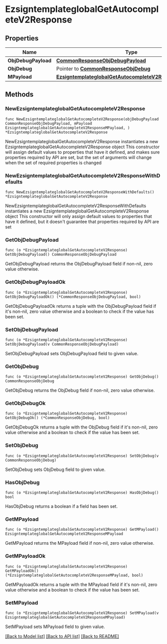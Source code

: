 # EzsigntemplateglobalGetAutocompleteV2Response

## Properties

Name | Type | Description | Notes
------------ | ------------- | ------------- | -------------
**ObjDebugPayload** | [**CommonResponseObjDebugPayload**](CommonResponseObjDebugPayload.md) |  | 
**ObjDebug** | Pointer to [**CommonResponseObjDebug**](CommonResponseObjDebug.md) |  | [optional] 
**MPayload** | [**EzsigntemplateglobalGetAutocompleteV2ResponseMPayload**](EzsigntemplateglobalGetAutocompleteV2ResponseMPayload.md) |  | 

## Methods

### NewEzsigntemplateglobalGetAutocompleteV2Response

`func NewEzsigntemplateglobalGetAutocompleteV2Response(objDebugPayload CommonResponseObjDebugPayload, mPayload EzsigntemplateglobalGetAutocompleteV2ResponseMPayload, ) *EzsigntemplateglobalGetAutocompleteV2Response`

NewEzsigntemplateglobalGetAutocompleteV2Response instantiates a new EzsigntemplateglobalGetAutocompleteV2Response object
This constructor will assign default values to properties that have it defined,
and makes sure properties required by API are set, but the set of arguments
will change when the set of required properties is changed

### NewEzsigntemplateglobalGetAutocompleteV2ResponseWithDefaults

`func NewEzsigntemplateglobalGetAutocompleteV2ResponseWithDefaults() *EzsigntemplateglobalGetAutocompleteV2Response`

NewEzsigntemplateglobalGetAutocompleteV2ResponseWithDefaults instantiates a new EzsigntemplateglobalGetAutocompleteV2Response object
This constructor will only assign default values to properties that have it defined,
but it doesn't guarantee that properties required by API are set

### GetObjDebugPayload

`func (o *EzsigntemplateglobalGetAutocompleteV2Response) GetObjDebugPayload() CommonResponseObjDebugPayload`

GetObjDebugPayload returns the ObjDebugPayload field if non-nil, zero value otherwise.

### GetObjDebugPayloadOk

`func (o *EzsigntemplateglobalGetAutocompleteV2Response) GetObjDebugPayloadOk() (*CommonResponseObjDebugPayload, bool)`

GetObjDebugPayloadOk returns a tuple with the ObjDebugPayload field if it's non-nil, zero value otherwise
and a boolean to check if the value has been set.

### SetObjDebugPayload

`func (o *EzsigntemplateglobalGetAutocompleteV2Response) SetObjDebugPayload(v CommonResponseObjDebugPayload)`

SetObjDebugPayload sets ObjDebugPayload field to given value.


### GetObjDebug

`func (o *EzsigntemplateglobalGetAutocompleteV2Response) GetObjDebug() CommonResponseObjDebug`

GetObjDebug returns the ObjDebug field if non-nil, zero value otherwise.

### GetObjDebugOk

`func (o *EzsigntemplateglobalGetAutocompleteV2Response) GetObjDebugOk() (*CommonResponseObjDebug, bool)`

GetObjDebugOk returns a tuple with the ObjDebug field if it's non-nil, zero value otherwise
and a boolean to check if the value has been set.

### SetObjDebug

`func (o *EzsigntemplateglobalGetAutocompleteV2Response) SetObjDebug(v CommonResponseObjDebug)`

SetObjDebug sets ObjDebug field to given value.

### HasObjDebug

`func (o *EzsigntemplateglobalGetAutocompleteV2Response) HasObjDebug() bool`

HasObjDebug returns a boolean if a field has been set.

### GetMPayload

`func (o *EzsigntemplateglobalGetAutocompleteV2Response) GetMPayload() EzsigntemplateglobalGetAutocompleteV2ResponseMPayload`

GetMPayload returns the MPayload field if non-nil, zero value otherwise.

### GetMPayloadOk

`func (o *EzsigntemplateglobalGetAutocompleteV2Response) GetMPayloadOk() (*EzsigntemplateglobalGetAutocompleteV2ResponseMPayload, bool)`

GetMPayloadOk returns a tuple with the MPayload field if it's non-nil, zero value otherwise
and a boolean to check if the value has been set.

### SetMPayload

`func (o *EzsigntemplateglobalGetAutocompleteV2Response) SetMPayload(v EzsigntemplateglobalGetAutocompleteV2ResponseMPayload)`

SetMPayload sets MPayload field to given value.



[[Back to Model list]](../README.md#documentation-for-models) [[Back to API list]](../README.md#documentation-for-api-endpoints) [[Back to README]](../README.md)


